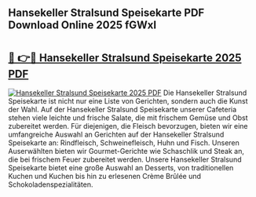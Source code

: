 ## Hansekeller Stralsund Speisekarte PDF Download Online 2025 fGWxI

# <h2><a href="http://gc7afi.nevu.top/?p=Hansekeller+Stralsund+Speisekarte">🔗 👉🔴 Hansekeller Stralsund Speisekarte 2025 PDF</a></h2>

[![Hansekeller Stralsund Speisekarte 2025 PDF](https://i.imgur.com/dBaPXMq.png)](http://gc7afi.nevu.top/?p=Hansekeller+Stralsund+Speisekarte)
Die Hansekeller Stralsund Speisekarte ist nicht nur eine Liste von Gerichten, sondern auch die Kunst der Wahl. Auf der Hansekeller Stralsund Speisekarte unserer Cafeteria stehen viele leichte und frische Salate, die mit frischem Gemüse und Obst zubereitet werden. Für diejenigen, die Fleisch bevorzugen, bieten wir eine umfangreiche Auswahl an Gerichten auf der Hansekeller Stralsund Speisekarte an: Rindfleisch, Schweinefleisch, Huhn und Fisch. Unseren Auserwählten bieten wir Gourmet-Gerichte wie Schaschlik und Steak an, die bei frischem Feuer zubereitet werden. Unsere Hansekeller Stralsund Speisekarte bietet eine große Auswahl an Desserts, von traditionellen Kuchen und Kuchen bis hin zu erlesenen Crème Brûlée und Schokoladenspezialitäten.
